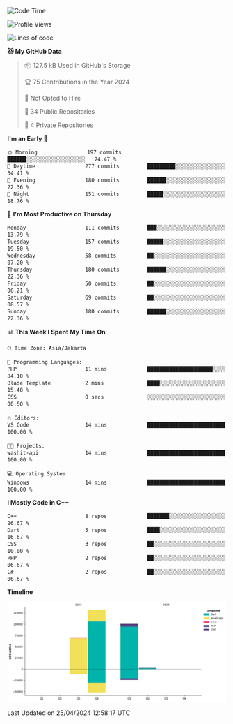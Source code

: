 <!--START_SECTION:waka-->
![Code Time](http://img.shields.io/badge/Code%20Time-69%20hrs%2048%20mins-blue)

![Profile Views](http://img.shields.io/badge/Profile%20Views-6-blue)

![Lines of code](https://img.shields.io/badge/From%20Hello%20World%20I%27ve%20Written-302.5%20thousand%20lines%20of%20code-blue)

**🐱 My GitHub Data** 

> 📦 127.5 kB Used in GitHub's Storage 
 > 
> 🏆 75 Contributions in the Year 2024
 > 
> 🚫 Not Opted to Hire
 > 
> 📜 34 Public Repositories 
 > 
> 🔑 4 Private Repositories 
 > 
**I'm an Early 🐤** 

```text
🌞 Morning                197 commits         ██████░░░░░░░░░░░░░░░░░░░   24.47 % 
🌆 Daytime                277 commits         █████████░░░░░░░░░░░░░░░░   34.41 % 
🌃 Evening                180 commits         ██████░░░░░░░░░░░░░░░░░░░   22.36 % 
🌙 Night                  151 commits         █████░░░░░░░░░░░░░░░░░░░░   18.76 % 
```
📅 **I'm Most Productive on Thursday** 

```text
Monday                   111 commits         ███░░░░░░░░░░░░░░░░░░░░░░   13.79 % 
Tuesday                  157 commits         █████░░░░░░░░░░░░░░░░░░░░   19.50 % 
Wednesday                58 commits          ██░░░░░░░░░░░░░░░░░░░░░░░   07.20 % 
Thursday                 180 commits         ██████░░░░░░░░░░░░░░░░░░░   22.36 % 
Friday                   50 commits          ██░░░░░░░░░░░░░░░░░░░░░░░   06.21 % 
Saturday                 69 commits          ██░░░░░░░░░░░░░░░░░░░░░░░   08.57 % 
Sunday                   180 commits         ██████░░░░░░░░░░░░░░░░░░░   22.36 % 
```


📊 **This Week I Spent My Time On** 

```text
🕑︎ Time Zone: Asia/Jakarta

💬 Programming Languages: 
PHP                      11 mins             █████████████████████░░░░   84.10 % 
Blade Template           2 mins              ████░░░░░░░░░░░░░░░░░░░░░   15.40 % 
CSS                      0 secs              ░░░░░░░░░░░░░░░░░░░░░░░░░   00.50 % 

🔥 Editors: 
VS Code                  14 mins             █████████████████████████   100.00 % 

🐱‍💻 Projects: 
washit-api               14 mins             █████████████████████████   100.00 % 

💻 Operating System: 
Windows                  14 mins             █████████████████████████   100.00 % 
```

**I Mostly Code in C++** 

```text
C++                      8 repos             ███████░░░░░░░░░░░░░░░░░░   26.67 % 
Dart                     5 repos             ████░░░░░░░░░░░░░░░░░░░░░   16.67 % 
CSS                      3 repos             ██░░░░░░░░░░░░░░░░░░░░░░░   10.00 % 
PHP                      2 repos             ██░░░░░░░░░░░░░░░░░░░░░░░   06.67 % 
C#                       2 repos             ██░░░░░░░░░░░░░░░░░░░░░░░   06.67 % 
```



**Timeline**

![Lines of Code chart](https://raw.githubusercontent.com/PradiptaAhmad/PradiptaAhmad/main/assets/bar_graph.png)


 Last Updated on 25/04/2024 12:58:17 UTC
<!--END_SECTION:waka-->
